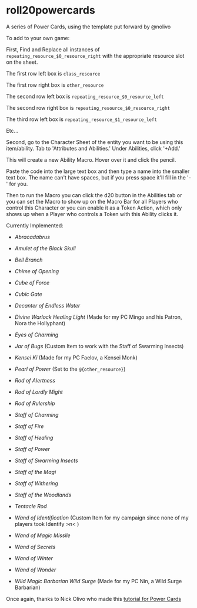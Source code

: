 # roll20powercards
A series of Power Cards, using the template put forward by @nolivo

To add to your own game: 

First, Find and Replace all instances of `repeating_resource_$0_resource_right` with the appropriate resource slot on the sheet.

The first row left box is `class_resource`

The first row right box is `other_resource`

The second row left box is `repeating_resource_$0_resource_left`

The second row right box is `repeating_resource_$0_resource_right`

The third row left box is `repeating_resource_$1_resource_left`

Etc...

Second, go to the Character Sheet of the entity you want to be using this item/ability. Tab to 'Attributes and Abilities.' Under Abilities, click '+Add.'

This will create a new Ability Macro. Hover over it and click the pencil.

Paste the code into the large text box and then type a name into the smaller text box. The name can't have spaces, but if you press space it'll fill in the '-' for you.

Then to run the Macro you can click the d20 button in the Abilities tab or you can set the Macro to show up on the Macro Bar for all Players who control this Character or you can enable it as a Token Action, which only shows up when a Player who controls a Token with this Ability clicks it.

Currently Implemented:

- _Abracadabrus_

- _Amulet of the Black Skull_

- _Bell Branch_

- _Chime of Opening_

- _Cube of Force_

- _Cubic Gate_

- _Decanter of Endless Water_

- _Divine Warlock Healing Light_ (Made for my PC Mingo and his Patron, Nora the Hollyphant)

- _Eyes of Charming_

- _Jar of Bugs_ (Custom Item to work with the Staff of Swarming Insects)

- _Kensei Ki_ (Made for my PC Faelov, a Kensei Monk)

- _Pearl of Power_ (Set to the `@{other_resource}`)

- _Rod of Alertness_

- _Rod of Lordly Might_

- _Rod of Rulership_

- _Staff of Charming_

- _Staff of Fire_

- _Staff of Healing_

- _Staff of Power_

- _Staff of Swarming Insects_

- _Staff of the Magi_

- _Staff of Withering_

- _Staff of the Woodlands_

- _Tentacle Rod_

- _Wand of Identification_ (Custom Item for my campaign since none of my players took Identify >n< )
 
- _Wand of Magic Missile_

- _Wand of Secrets_

- _Wand of Winter_

- _Wand of Wonder_

- _Wild Magic Barbarian Wild Surge_ (Made for my PC Nin, a Wild Surge Barbarian)

Once again, thanks to Nick Olivo who made this [tutorial for Power Cards](https://www.youtube.com/watch?v=VoptnwpMpt8&ab_channel=NickOlivo) 
